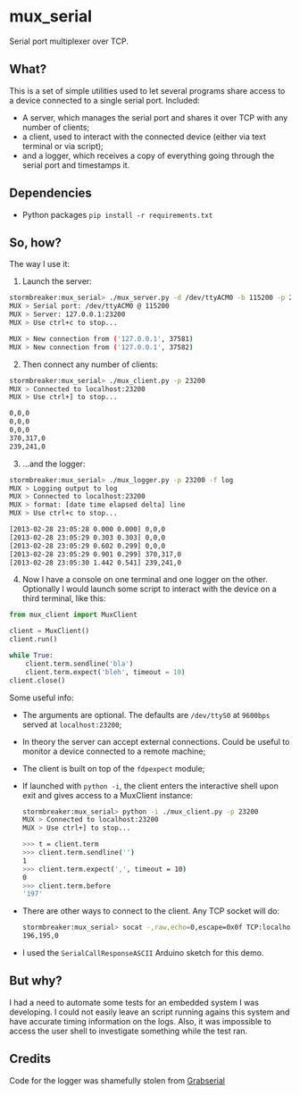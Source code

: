 # mux_serial

Serial port multiplexer over TCP.


## What?

This is a set of simple utilities used to let several programs share access to a device connected to a single serial port.
Included:
* A server, which manages the serial port and shares it over TCP with any number of clients;
* a client, used to interact with the connected device (either via text terminal or via script);
* and a logger, which receives a copy of everything going through the serial port and timestamps it.


## Dependencies

- Python packages
  ``` pip install -r requirements.txt ```

## So, how?

The way I use it:

1. Launch the server:
  ```bash
  stormbreaker:mux_serial> ./mux_server.py -d /dev/ttyACM0 -b 115200 -p 23200
  MUX > Serial port: /dev/ttyACM0 @ 115200
  MUX > Server: 127.0.0.1:23200
  MUX > Use ctrl+c to stop...

  MUX > New connection from ('127.0.0.1', 37581)
  MUX > New connection from ('127.0.0.1', 37582)
  ```

2. Then connect any number of clients:
  ```bash
  stormbreaker:mux_serial> ./mux_client.py -p 23200
  MUX > Connected to localhost:23200
  MUX > Use ctrl+] to stop...

  0,0,0
  0,0,0
  0,0,0
  370,317,0
  239,241,0
  ```

3. ...and the logger:
  ```bash
  stormbreaker:mux_serial> ./mux_logger.py -p 23200 -f log
  MUX > Logging output to log
  MUX > Connected to localhost:23200
  MUX > format: [date time elapsed delta] line
  MUX > Use ctrl+c to stop...

  [2013-02-28 23:05:28 0.000 0.000] 0,0,0
  [2013-02-28 23:05:29 0.303 0.303] 0,0,0
  [2013-02-28 23:05:29 0.602 0.299] 0,0,0
  [2013-02-28 23:05:29 0.901 0.299] 370,317,0
  [2013-02-28 23:05:30 1.442 0.541] 239,241,0
  ```

4. Now I have a console on one terminal and one logger on the other. Optionally I would launch some script to interact with the device on a third terminal, like this:
  ```python
  from mux_client import MuxClient

  client = MuxClient()
  client.run()

  while True:
      client.term.sendline('bla')
      client.term.expect('bleh', timeout = 10)
  client.close()
```

Some useful info:
* The arguments are optional. The defaults are `/dev/ttyS0` at `9600bps` served at `localhost:23200`;

* In theory the server can accept external connections. Could be useful to monitor a device connected to a remote machine;

* The client is built on top of the `fdpexpect` module;

* If launched with `python -i`, the client enters the interactive shell upon exit and gives access to a MuxClient instance:
  ```bash
  stormbreaker:mux_serial> python -i ./mux_client.py -p 23200
  MUX > Connected to localhost:23200
  MUX > Use ctrl+] to stop...

  >>> t = client.term
  >>> client.term.sendline('')
  1
  >>> client.term.expect(',', timeout = 10)
  0
  >>> client.term.before
  '197'
  ```

* There are other ways to connect to the client. Any TCP socket will do:
  ```bash
  stormbreaker:mux_serial> socat -,raw,echo=0,escape=0x0f TCP:localhost:23200
  196,195,0
  ```

* I used the `SerialCallResponseASCII` Arduino sketch for this demo.


## But why?

I had a need to automate some tests for an embedded system I was developing. I could not easily leave an script running agains this system and have accurate timing information on the logs. Also, it was impossible to access the user shell to investigate something while the test ran.


## Credits

Code for the logger was shamefully stolen from [Grabserial](http://elinux.org/Grabserial)


